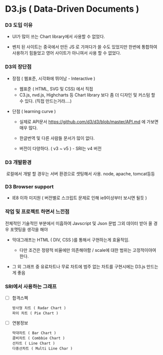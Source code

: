 # D3.js ( Data-Driven Documents )



### D3 도입 이유

- UI가 많이 쓰는 Chart library에서 사용할 수 없었다. 

- 벤치 된 사이트는 중국에서 만든 JS 로 가져다가 쓸 수도 있었지만 한번에 통합하여 사용하기 힘들었고 영어 사이트가 아니여서 사용 할 수 없었다.




### D3의 장단점

- 장점 ( 웹표준, 시각화에 뛰어남 - Interactive )
  - 웹표준 ( HTML, SVG 및 CSS) 에서 직접
  - C3.js, nvd.js, Highcharts 등 Chart library 보다 좀 더 디자인 및 커스텀 할수 있다. (직접 만드는거라....)



- 단점 ( learning curve )
  - 실제로 API문서 https://github.com/d3/d3/blob/master/API.md 에 가보면 매우 많다.

  - 한글번역 및 다른 사람들 문서가 많이 없다.

  - 버전이 다양하다. ( v3 ~ v5 ) - SRI는 v4 버전

    

### D3 개발환경

​	로컬에서 개발 할 경우는 서버 환경으로 셋팅해서 사용.  node, apache, tomcat등등



### D3 Browser support

- IE8 이하 미지원 ( 버전별로 스크립트 문제로 인해 ie9이상부터 보시면 될듯 )



### 작업 및 프로젝트 하면서 느낀점

전체적인 기술적인 부분에서 미흡하여 Javscript 및 Json 문법 그외 데이터 받아 올 경우 포맷팅을 생각을 해야


- 막대그래프는 HTML ( DIV, CSS )를 통해서 구현하는게 효율적임. 

  - 다만 조건은 정량적 비율에만 의존해야함 / scale에 대한 범위는 고정적이야여 한다.

- 그 외 그래프 중 유료차트나 무료 차트에 범주 없는 차트를 구현시에는 D3.js 만드는게 좋음

  




### SRI에서 사용하는 그래프


- [ ] 합격스펙

      방사형 차트 ( Radar Chart )
      파이 차트 ( Pie Chart )


- [ ] 연봉정보

      막대차트 ( Bar Chart )
      콤비차트 ( Combbie Chart )
      선차트 ( Line Chart )
      다중선차트 ( Multi Line Char )
